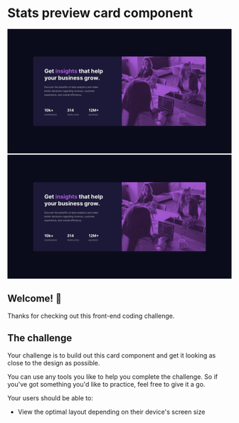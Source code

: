 # Stats preview card component

![Design preview for the Stats preview card component coding challenge](./design/desktop-design.jpg)
<img src="./design/desktop-design.jpg">


## Welcome! 👋

Thanks for checking out this front-end coding challenge.


## The challenge

Your challenge is to build out this card component and get it looking as close to the design as possible.

You can use any tools you like to help you complete the challenge. So if you've got something you'd like to practice, feel free to give it a go.

Your users should be able to:

- View the optimal layout depending on their device's screen size

